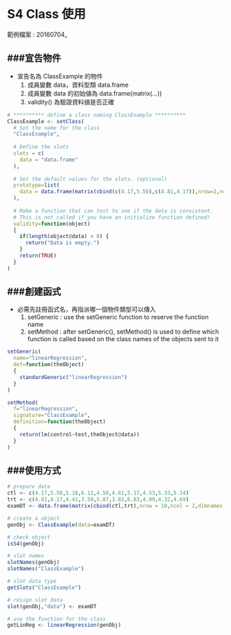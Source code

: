 # S4 Class 使用

<script type="text/javascript" src="../js/general.js"></script>

範例檔案 : 20160704_

###宣告物件
---

* 宣告名為 ClassExample 的物件
  1. 成員變數 data，資料型頹 data.frame
  2. 成員變數 data 的初始値為 data.frame(matrix(...))
  3. validity() 為驗證資料値是否正確

```R
# ********** define a class naming ClassExample **********
ClassExample <- setClass(
  # Set the name for the class
  "ClassExample",
  
  # Define the slots
  slots = c(
    data = "data.frame"
  ),
  
  # Set the default values for the slots. (optional)
  prototype=list(
    data = data.frame(matrix(cbind(c(4.17,5.58),c(4.81,4.17)),nrow=2,ncol=2,dimnames = list(c(1:2),c("control","test"))))
  ),
  
  # Make a function that can test to see if the data is consistent.
  # This is not called if you have an initialize function defined!
  validity=function(object)
  {
    if(length(object@data) < 0) {
      return("Data is empty.")
    }
    return(TRUE)
  }
)
```

###創建函式
---

* 必需先註冊函式名，再指派哪一個物件類型可以傳入
  1. setGeneric : use the setGeneric function to reserve the function name
  2. setMethod : after setGeneric(), setMethod() is used to define which function is called based on the class names of the objects sent to it

```R
setGeneric(
  name="linearRegression",
  def=function(theObject)
  {
    standardGeneric("linearRegression")
  }
)

setMethod(
  f="linearRegression",
  signature="ClassExample",
  definition=function(theObject)
  {
    return(lm(control~test,theObject@data))
  }
)
```

###使用方式
---

```R
# prepare data
ctl <- c(4.17,5.58,5.18,6.11,4.50,4.61,5.17,4.53,5.33,5.14)
trt <- c(4.81,4.17,4.41,3.59,5.87,3.83,6.03,4.89,4.32,4.69)
examDT <- data.frame(matrix(cbind(ctl,trt),nrow = 10,ncol = 2,dimnames = list(c(1:10),c("control","test"))))

# create a object
genObj <- ClassExample(data=examDT)

# check object
isS4(genObj)

# slot names
slotNames(genObj)
slotNames("ClassExample")

# slot data type
getSlots("ClassExample")

# resign slot data
slot(genObj,"data") <- examDT

# use the function for the class
getLinReg <- linearRegression(genObj)
```









